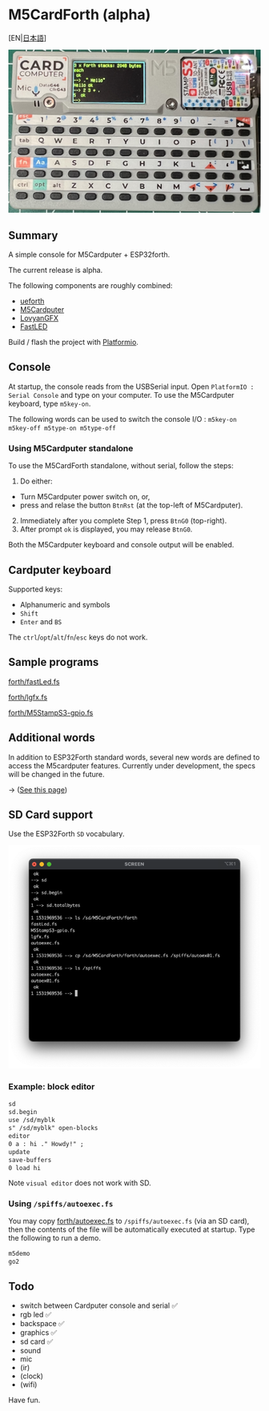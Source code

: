 # M5CardForth (alpha)

[EN|[日本語](readmeJa.md)]

![M5CardForth](media/M5CardForth.png)

## Summary 

A simple console for M5Cardputer + ESP32forth.

The current release is alpha.

The following components are roughly combined:

* [ueforth](https://github.com/flagxor/ueforth)
* [M5Cardputer](https://github.com/m5stack/M5Cardputer)
* [LovyanGFX](https://github.com/lovyan03/LovyanGFX)
* [FastLED](https://github.com/FastLED/FastLED)

Build / flash the project with [Platformio](https://platformio.org/).

## Console

At startup, the console reads from the USBSerial input. Open `PlatformIO : Serial Console` and type on your computer. To use the M5Cardputer keyboard, type `m5key-on`. 

The following words can be used to switch the console I/O : `m5key-on m5key-off m5type-on m5type-off`

### Using M5Cardputer standalone

To use the M5CardForth standalone, without serial, follow the steps:

1. Do either:
 * Turn M5Cardputer power switch on, or, 
 * press and relase the button `BtnRst` (at the top-left of M5Cardputer).
2. Immediately after you complete Step 1, press `BtnG0` (top-right). 
3. After prompt `ok` is displayed, you may release `BtnG0`.

Both the M5Cardputer keyboard and console output will be enabled.

## Cardputer keyboard

Supported keys:

* Alphanumeric and symbols
* `Shift`
* `Enter` and `BS`

The `ctrl`/`opt`/`alt`/`fn`/`esc` keys do not work.

## Sample programs

[forth/fastLed.fs](forth/fastLed.fs) 

[forth/lgfx.fs](forth/lgfx.fs)

[forth/M5StampS3-gpio.fs](forth/M5StampS3-gpio.fs) 

## Additional words

In addition to ESP32Forth standard words, several new words are defined to access the M5cardputer features. Currently under development, the specs will be changed in the future.

-> ([See this page](cpwords.md))

## SD Card support

Use the ESP32Forth `SD` vocabulary.

![SDUsage](media/sdusage.png)

### Example: block editor 

```
sd
sd.begin
use /sd/myblk
s" /sd/myblk" open-blocks
editor
0 a : hi ." Howdy!" ;
update
save-buffers
0 load hi
```

Note ```visual editor``` does not work with SD.

### Using `/spiffs/autoexec.fs`

You may copy [forth/autoexec.fs](forth/autoexec.fs) to `/spiffs/autoexec.fs` (via an SD card), then the contents of the file will be automatically executed at startup. Type the following to run a demo.

```
m5demo
go2
```

## Todo

* switch between Cardputer console and serial ✅
* rgb led ✅
* backspace ✅
* graphics ✅
* sd card ✅
* sound 
* mic
* (ir)
* (clock)
* (wifi)

Have fun.